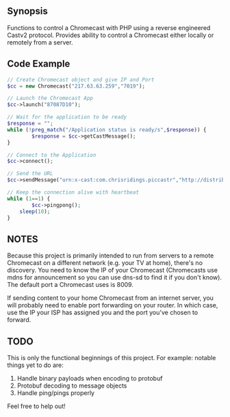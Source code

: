 ## Synopsis

Functions to control a Chromecast with PHP using a reverse engineered Castv2 protocol. Provides ability to control a Chromecast either locally or remotely from a server.

## Code Example

```php
// Create Chromecast object and give IP and Port
$cc = new Chromecast("217.63.63.259","7019");

// Launch the Chromecast App
$cc->launch("87087D10");

// Wait for the application to be ready
$response = "";
while (!preg_match("/Application status is ready/s",$response)) {
        $response = $cc->getCastMessage();
}

// Connect to the Application
$cc->connect();

// Send the URL
$cc->sendMessage("urn:x-cast:com.chrisridings.piccastr","http://distribution.bbb3d.renderfarming.net/video/mp4/bbb_sunflower_1080p_30fps_normal.mp4");

// Keep the connection alive with heartbeat
while (1==1) {
        $cc->pingpong();
	sleep(10);
}
```

## NOTES

Because this project is primarily intended to run from servers to a remote Chromecast on a different network (e.g. your TV at home), there's no discovery. You need to know the IP of your Chromecast (Chromecasts use mdns for announcement so you can use dns-sd to find it if you don't know). The default port a Chromecast uses is 8009.

If sending content to your home Chromecast from an internet server, you will probably need to enable port forwarding on your router. In which case, use the IP your ISP has assigned you and the port you've chosen to forward.

## TODO

This is only the functional beginnings of this project. For example: notable things yet to do are:

1. Handle binary payloads when encoding to protobuf
2. Protobuf decoding to message objects
3. Handle ping/pings properly

Feel free to help out!
